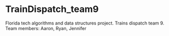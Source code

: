 # TrainDispatch_team9
Florida tech algorithms and data structures project. Trains dispatch team 9.
Team members: Aaron, Ryan, Jennifer